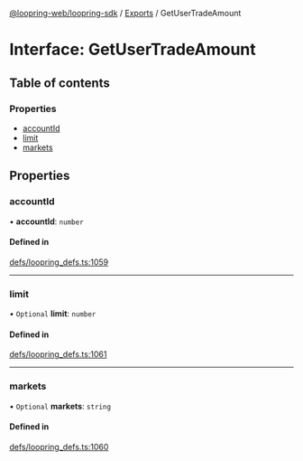 [@loopring-web/loopring-sdk](../README.md) / [Exports](../modules.md) / GetUserTradeAmount

# Interface: GetUserTradeAmount

## Table of contents

### Properties

- [accountId](GetUserTradeAmount.md#accountid)
- [limit](GetUserTradeAmount.md#limit)
- [markets](GetUserTradeAmount.md#markets)

## Properties

### accountId

• **accountId**: `number`

#### Defined in

[defs/loopring_defs.ts:1059](https://github.com/Loopring/loopring_sdk/blob/18accaa/src/defs/loopring_defs.ts#L1059)

___

### limit

• `Optional` **limit**: `number`

#### Defined in

[defs/loopring_defs.ts:1061](https://github.com/Loopring/loopring_sdk/blob/18accaa/src/defs/loopring_defs.ts#L1061)

___

### markets

• `Optional` **markets**: `string`

#### Defined in

[defs/loopring_defs.ts:1060](https://github.com/Loopring/loopring_sdk/blob/18accaa/src/defs/loopring_defs.ts#L1060)
